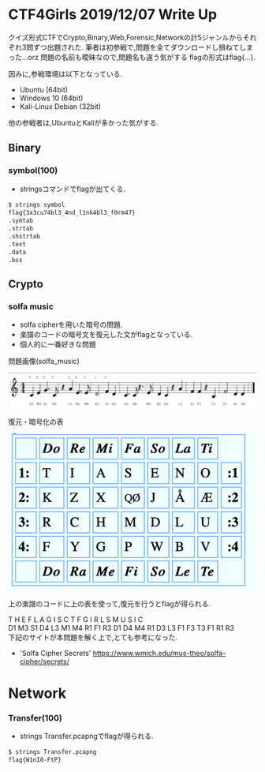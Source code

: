 # CTF4Girls 2019/12/07 Write Up

クイズ形式CTFでCrypto,Binary,Web,Forensic,Networkの計5ジャンルからそれぞれ3問ずつ出題された.
筆者は初参戦で,問題を全てダウンロードし損ねてしまった...orz
問題の名前も曖昧なので,問題名も違う気がする
flagの形式はflag{...}.

因みに,参戦環境は以下となっている.

- Ubuntu (64bit)
- Windows 10 (64bit)
- Kali-Linux Debian (32bit)

他の参戦者は,UbuntuとKaliが多かった気がする.

## Binary
### symbol(100)

- stringsコマンドでflagが出てくる.

```
$ strings symbol
flag{3x3cu74bl3_4nd_l1nk4bl3_f0rm47}
.symtab
.strtab
.shstrtab
.text
.data
.bss
```

## Crypto
### solfa music 

- solfa cipherを用いた暗号の問題.
- 楽譜のコードの暗号文を復元した文がflagとなっている.
- 個人的に一番好きな問題

問題画像(solfa_music)

<img src="solfa.png" alt="solfa_music">

復元・暗号化の表

<img src="hoge.png" alt="encrypto_decrypto">

上の楽譜のコードに上の表を使って,復元を行うとflagが得られる.

T  H    E    F   L    A   G    I    S   C   T   F   G    I    R   L   S   M   U  S  I    C </br>
D1 M3 S1 D4 L3 M1 M4 R1 F1 R3 D1 D4 M4 R1 D3 L3 F1 F3 T3 F1 R1 R3 </br >
下記のサイトが本問題を解く上で,とても参考になった.

- 'Solfa Cipher Secrets'
https://www.wmich.edu/mus-theo/solfa-cipher/secrets/

# Network

### Transfer(100)

- strings Transfer.pcapngでflagが得られる.

```
$ strings Transfer.pcapng
flag{W1nI0-FtP}
```

### 

